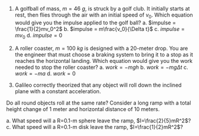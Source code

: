 
1. A golfball of mass, $m=46~g$, is struck by a golf club. It initially starts at rest,
   then flies through the air with an initial speed of $v_0$. Which
   equation would give you the impulse applied to the golf ball?
   a. $impulse = \frac{1}{2}mv_0^2$
   b. $impulse = m\frac{v_0}{\Delta t}$
   c. $impulse = mv_0$
   d. $impulse = 0$
   
2. A roller coaster, $m=100~kg$ is designed with a 20-meter drop. You are the
   engineer that must choose a braking system to bring it to a stop as
   it reaches the horizontal landing. Which equation
   would give you the work needed to stop the roller coaster?
   a. $work = -mgh$
   b. $work = -mg{\Delta t}$
   c. $work = -ma$
   d. $work = 0$

3. Galileo correctly theorized that any object will roll down the
   inclined plane with a constant acceleration. 

Do all round objects roll at the same rate? Consider a long ramp with a
total height change of 1 meter and horizontal distance of 10 meters. 

a. What speed will a R=0.1-m sphere leave the ramp, $I=\frac{2}{5}mR^2$?
c. What speed will a R=0.1-m disk leave the ramp, $I=\frac{1}{2}mR^2$?

